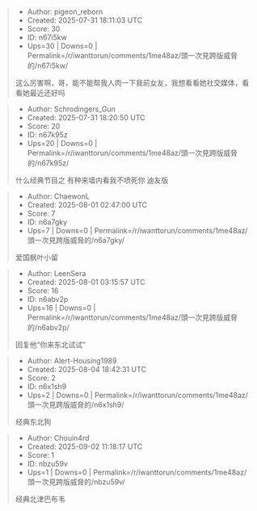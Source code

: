 > - Author: pigeon_reborn
> - Created: 2025-07-31 18:11:03 UTC
> - Score: 30
> - ID: n67i5kw
> - Ups=30 | Downs=0 | Permalink=/r/iwanttorun/comments/1me48az/頭一次見跨版威脅的/n67i5kw/
>
> 这么厉害啊，哥，能不能帮我人肉一下我前女友，我想看看她社交媒体，看看她最近还好吗

> - Author: Schrodingers_Gun
> - Created: 2025-07-31 18:20:50 UTC
> - Score: 20
> - ID: n67k95z
> - Ups=20 | Downs=0 | Permalink=/r/iwanttorun/comments/1me48az/頭一次見跨版威脅的/n67k95z/
>
> 什么经典节目之 有种来墙内看我不喷死你 迪友版

> - Author: ChaewonL
> - Created: 2025-08-01 02:47:00 UTC
> - Score: 7
> - ID: n6a7gky
> - Ups=7 | Downs=0 | Permalink=/r/iwanttorun/comments/1me48az/頭一次見跨版威脅的/n6a7gky/
>
> 爱国枫叶小留

> - Author: LeenSera
> - Created: 2025-08-01 03:15:57 UTC
> - Score: 16
> - ID: n6abv2p
> - Ups=16 | Downs=0 | Permalink=/r/iwanttorun/comments/1me48az/頭一次見跨版威脅的/n6abv2p/
>
> 回复他“你来东北试试”

> - Author: Alert-Housing1989
> - Created: 2025-08-04 18:42:31 UTC
> - Score: 2
> - ID: n6x1sh9
> - Ups=2 | Downs=0 | Permalink=/r/iwanttorun/comments/1me48az/頭一次見跨版威脅的/n6x1sh9/
>
> 经典东北狗

> - Author: Chouin4rd
> - Created: 2025-09-02 11:18:17 UTC
> - Score: 1
> - ID: nbzu59v
> - Ups=1 | Downs=0 | Permalink=/r/iwanttorun/comments/1me48az/頭一次見跨版威脅的/nbzu59v/
>
> 经典北津巴布韦

